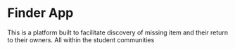 # Finder App
 This is a platform built to facilitate discovery of missing item and their return to their owners. All within the student communities
